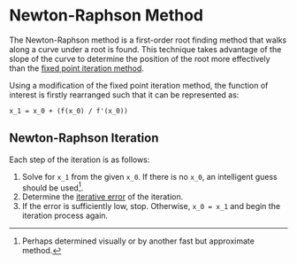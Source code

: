 # Newton-Raphson Method

The Newton-Raphson method is a first-order root finding method that walks along a curve under a root is found. This technique takes advantage of the slope of the curve to determine the position of the root more effectively than the [fixed point iteration method](/fixed-point-iteration).

Using a modification of the fixed point iteration method, the function of interest is firstly rearranged such that it can be represented as:

`x_1 = x_0 + (f(x_0) / f'(x_0))`

## Newton-Raphson Iteration

Each step of the iteration is as follows:

1. Solve for `x_1` from the given `x_0`. If there is no `x_0`, an intelligent guess should be used[^1].
2. Determine the [iterative error]() of the iteration.
3. If the error is sufficiently low, stop. Otherwise, `x_0 = x_1` and begin the iteration process again.

[^1]: Perhaps determined visually or by another fast but approximate method.

